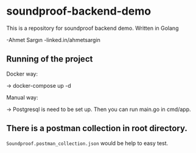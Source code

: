 # soundproof-backend-demo
This is a repository for soundproof backend demo. Written in Golang

-Ahmet Sargın
-linked.in/ahmetsargin

## Running of the project

Docker way:

 -> docker-compose up -d
 
Manual way:

 -> Postgresql is need to be set up. Then you can run main.go in cmd/app.
 
## There is a postman collection in root directory.

`Soundproof.postman_collection.json` would be help to easy test.
